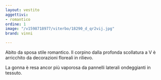 ```yaml
---
layout: vestito
aggettivi:
- romantico
ordine: 1
image: "/v1598718977/viterbo/18290_d_qr2vij.jpg"
brand: vinni

---
```

Abito da sposa stile romantico. Il corpino dalla profonda scollatura a V è arricchito da decorazioni floreali in rilievo.

La gonna è resa ancor più vaporosa da pannelli laterali ondeggianti in tessuto.